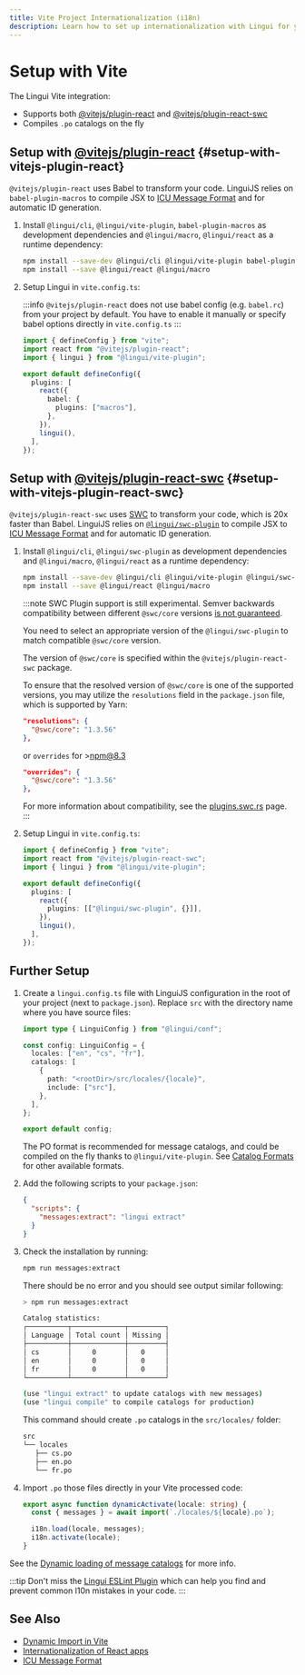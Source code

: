```yaml
---
title: Vite Project Internationalization (i18n)
description: Learn how to set up internationalization with Lingui for your Vite project
---
```


# Setup with Vite

The Lingui Vite integration:

- Supports both [@vitejs/plugin-react](https://www.npmjs.com/package/@vitejs/plugin-react) and [@vitejs/plugin-react-swc](https://www.npmjs.com/package/@vitejs/plugin-react-swc)
- Compiles `.po` catalogs on the fly

## Setup with [@vitejs/plugin-react](https://www.npmjs.com/package/@vitejs/plugin-react) {#setup-with-vitejs-plugin-react}

`@vitejs/plugin-react` uses Babel to transform your code. LinguiJS relies on `babel-plugin-macros` to compile JSX to [ICU Message Format](/docs/guides/message-format.md) and for automatic ID generation.

1.  Install `@lingui/cli`, `@lingui/vite-plugin`, `babel-plugin-macros` as development dependencies and `@lingui/macro`, `@lingui/react` as a runtime dependency:

    ```bash npm2yarn
    npm install --save-dev @lingui/cli @lingui/vite-plugin babel-plugin-macros
    npm install --save @lingui/react @lingui/macro
    ```

2.  Setup Lingui in `vite.config.ts`:

    :::info
    `@vitejs/plugin-react` does not use babel config (e.g. `babel.rc`) from your project by default. You have to enable it manually or specify babel options directly in `vite.config.ts`
    :::

    ```ts title="vite.config.ts"
    import { defineConfig } from "vite";
    import react from "@vitejs/plugin-react";
    import { lingui } from "@lingui/vite-plugin";

    export default defineConfig({
      plugins: [
        react({
          babel: {
            plugins: ["macros"],
          },
        }),
        lingui(),
      ],
    });
    ```

## Setup with [@vitejs/plugin-react-swc](https://www.npmjs.com/package/@vitejs/plugin-react-swc) {#setup-with-vitejs-plugin-react-swc}

`@vitejs/plugin-react-swc` uses [SWC](https://swc.rs/) to transform your code, which is 20x faster than Babel. LinguiJS relies on [`@lingui/swc-plugin`](/docs/ref/swc-plugin.md) to compile JSX to [ICU Message Format](/docs/guides/message-format.md) and for automatic ID generation.

1.  Install `@lingui/cli`, `@lingui/swc-plugin` as development dependencies and `@lingui/macro`, `@lingui/react` as a runtime dependency:

    ```bash npm2yarn
    npm install --save-dev @lingui/cli @lingui/vite-plugin @lingui/swc-plugin
    npm install --save @lingui/react @lingui/macro
    ```

    :::note
    SWC Plugin support is still experimental. Semver backwards compatibility between different `@swc/core` versions [is not guaranteed](https://github.com/swc-project/swc/issues/5060).

    You need to select an appropriate version of the `@lingui/swc-plugin` to match compatible `@swc/core` version.

    The version of `@swc/core` is specified within the `@vitejs/plugin-react-swc` package.

    To ensure that the resolved version of `@swc/core` is one of the supported versions, you may utilize the `resolutions` field in the `package.json` file, which is supported by Yarn:

    ```json
    "resolutions": {
      "@swc/core": "1.3.56"
    },
    ```

    or `overrides` for >npm@8.3

    ```json
    "overrides": {
      "@swc/core": "1.3.56"
    },
    ```

    For more information about compatibility, see the [plugins.swc.rs](https://plugins.swc.rs/) page.
    :::

2.  Setup Lingui in `vite.config.ts`:

    ```ts title="vite.config.ts"
    import { defineConfig } from "vite";
    import react from "@vitejs/plugin-react-swc";
    import { lingui } from "@lingui/vite-plugin";

    export default defineConfig({
      plugins: [
        react({
          plugins: [["@lingui/swc-plugin", {}]],
        }),
        lingui(),
      ],
    });
    ```

## Further Setup

1.  Create a `lingui.config.ts` file with LinguiJS configuration in the root of your project (next to `package.json`). Replace `src` with the directory name where you have source files:

    ```ts title="lingui.config.ts"
    import type { LinguiConfig } from "@lingui/conf";

    const config: LinguiConfig = {
      locales: ["en", "cs", "fr"],
      catalogs: [
        {
          path: "<rootDir>/src/locales/{locale}",
          include: ["src"],
        },
      ],
    };

    export default config;
    ```

    The PO format is recommended for message catalogs, and could be compiled on the fly thanks to `@lingui/vite-plugin`. See [Catalog Formats](/docs/ref/catalog-formats.md) for other available formats.

2.  Add the following scripts to your `package.json`:

    ```json title="package.json"
    {
      "scripts": {
        "messages:extract": "lingui extract"
      }
    }
    ```

3.  Check the installation by running:

    ```bash npm2yarn
    npm run messages:extract
    ```

    There should be no error and you should see output similar following:

    ```bash npm2yarn
    > npm run messages:extract

    Catalog statistics:
    ┌──────────┬─────────────┬─────────┐
    │ Language │ Total count │ Missing │
    ├──────────┼─────────────┼─────────┤
    │ cs       │     0       │   0     │
    │ en       │     0       │   0     │
    │ fr       │     0       │   0     │
    └──────────┴─────────────┴─────────┘

    (use "lingui extract" to update catalogs with new messages)
    (use "lingui compile" to compile catalogs for production)
    ```

    This command should create `.po` catalogs in the `src/locales/` folder:

    ```bash
    src
    └── locales
       ├── cs.po
       ├── en.po
       └── fr.po
    ```

4.  Import `.po` those files directly in your Vite processed code:

    ```ts
    export async function dynamicActivate(locale: string) {
      const { messages } = await import(`./locales/${locale}.po`);

      i18n.load(locale, messages);
      i18n.activate(locale);
    }
    ```

See the [Dynamic loading of message catalogs](/docs/guides/dynamic-loading-catalogs.md) for more info.

:::tip
Don't miss the [Lingui ESLint Plugin](/docs/ref/eslint-plugin.md) which can help you find and prevent common l10n mistakes in your code.
:::

## See Also

- [Dynamic Import in Vite](https://vitejs.dev/guide/features.html#dynamic-import)
- [Internationalization of React apps](/docs/tutorials/react.md)
- [ICU Message Format](/docs/guides/message-format.md)
